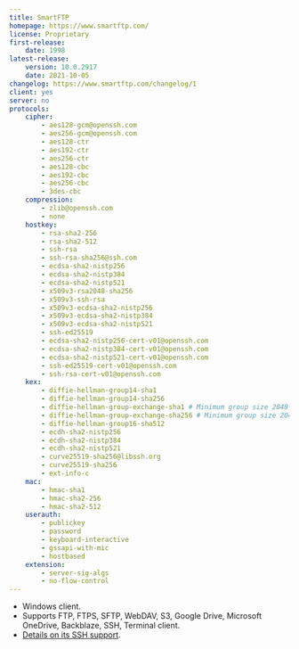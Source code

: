 ```yaml
---
title: SmartFTP
homepage: https://www.smartftp.com/
license: Proprietary
first-release:
    date: 1998
latest-release:
    version: 10.0.2917
    date: 2021-10-05
changelog: https://www.smartftp.com/changelog/1
client: yes
server: no
protocols:
    cipher:
        - aes128-gcm@openssh.com
        - aes256-gcm@openssh.com
        - aes128-ctr
        - aes192-ctr
        - aes256-ctr
        - aes128-cbc
        - aes192-cbc
        - aes256-cbc
        - 3des-cbc
    compression:
        - zlib@openssh.com
        - none
    hostkey:
        - rsa-sha2-256
        - rsa-sha2-512
        - ssh-rsa
        - ssh-rsa-sha256@ssh.com
        - ecdsa-sha2-nistp256
        - ecdsa-sha2-nistp384
        - ecdsa-sha2-nistp521
        - x509v3-rsa2048-sha256
        - x509v3-ssh-rsa
        - x509v3-ecdsa-sha2-nistp256
        - x509v3-ecdsa-sha2-nistp384
        - x509v3-ecdsa-sha2-nistp521
        - ssh-ed25519
        - ecdsa-sha2-nistp256-cert-v01@openssh.com
        - ecdsa-sha2-nistp384-cert-v01@openssh.com
        - ecdsa-sha2-nistp521-cert-v01@openssh.com
        - ssh-ed25519-cert-v01@openssh.com
        - ssh-rsa-cert-v01@openssh.com        
    kex:
        - diffie-hellman-group14-sha1
        - diffie-hellman-group14-sha256
        - diffie-hellman-group-exchange-sha1 # Minimum group size 2048-bit
        - diffie-hellman-group-exchange-sha256 # Minimum group size 2048-bit
        - diffie-hellman-group16-sha512
        - ecdh-sha2-nistp256
        - ecdh-sha2-nistp384
        - ecdh-sha2-nistp521
        - curve25519-sha256@libssh.org
        - curve25519-sha256
        - ext-info-c
    mac:
        - hmac-sha1
        - hmac-sha2-256
        - hmac-sha2-512
    userauth:
        - publickey
        - password
        - keyboard-interactive
        - gssapi-with-mic
        - hostbased
    extension:
        - server-sig-algs
        - no-flow-control
---
```

* Windows client.
* Supports FTP, FTPS, SFTP, WebDAV, S3, Google Drive, Microsoft OneDrive, Backblaze, SSH, Terminal client.
* [Details on its SSH support](https://www.smartftp.com/client/features/ssh).
